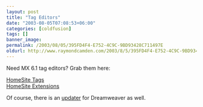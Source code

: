 ```yaml
---
layout: post
title: "Tag Editors"
date: "2003-08-05T07:08:53+06:00"
categories: [coldfusion]
tags: []
banner_image: 
permalink: /2003/08/05/395FD4F4-E752-4C9C-9BD93428C711497E
oldurl: http://www.raymondcamden.com/2003/8/5/395FD4F4-E752-4C9C-9BD93428C711497E
---
```


Need MX 6.1 tag editors? Grab them here:

<a href="http://download.macromedia.com/pub/coldfusion/tag_updates/HomesiteTags.zip">HomeSite Tags</a><br>
<a href="http://download.macromedia.com/pub/coldfusion/tag_updates/HomeSiteExtensions.zip">HomeSite Extensions</a>

Of course, there is an <a href="http://download.macromedia.com/pub/coldfusion/tag_updates/DreamweaverMXTags.mxp">updater</a> for Dreamweaver as well.